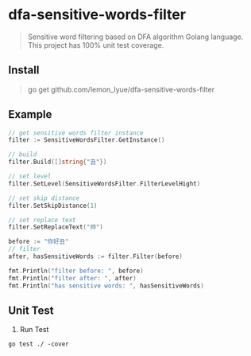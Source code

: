 # dfa-sensitive-words-filter
> Sensitive word filtering based on DFA algorithm Golang language.
> This project has 100% unit test coverage.

## Install
> go get github.com/lemon_lyue/dfa-sensitive-words-filter

## Example
```go
// get sensitive words filter instance
filter := SensitiveWordsFilter.GetInstance()

// build
filter.Build([]string{"丑"})

// set level
filter.SetLevel(SensitiveWordsFilter.FilterLevelHight)

// set skip distance
filter.SetSkipDistance(1)

// set replace text
filter.SetReplaceText("帅")

before := "你好丑"
// filter
after, hasSensitiveWords := filter.Filter(before)

fmt.Println("filter before: ", before)
fmt.Println("filter after: ", after)
fmt.Println("has sensitive words: ", hasSensitiveWords)
```

## Unit Test
1. Run Test
```shell script
go test ./ -cover
```
